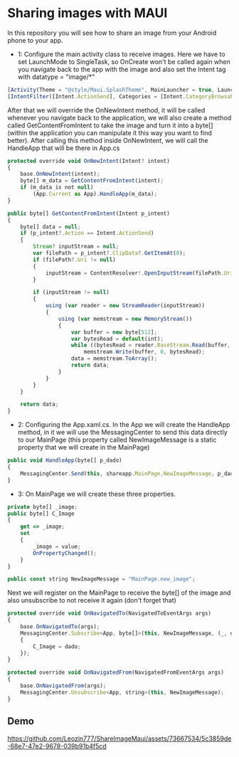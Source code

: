 # Sharing images with MAUI

In this repository you will see how to share an image from your Android phone to your app.

* 1: Configure the main activity class to receive images. Here we have to set LaunchMode to SingleTask, so OnCreate won't be called again when you navigate back to the app with the image and also set the Intent tag with datatype = "image/*"
```Javascript
[Activity(Theme = "@style/Maui.SplashTheme", MainLauncher = true, LaunchMode = LaunchMode.SingleTask, ConfigurationChanges = ConfigChanges.ScreenSize | ConfigChanges.Orientation | ConfigChanges.UiMode | ConfigChanges.ScreenLayout | ConfigChanges.SmallestScreenSize | ConfigChanges.Density)]
[IntentFilter([Intent.ActionSend], Categories = [Intent.CategoryBrowsable, Intent.CategoryDefault, Intent.ActionView], DataMimeType = "image/*")]
```
After that we will override the OnNewIntent method, it will be called whenever you navigate back to the application, we will also create a method called GetContentFromIntent to take the image and turn it into a byte[] (within the application you can manipulate it this way you want to find better). After calling this method inside OnNewIntent, we will call the HandleApp that will be there in App.cs
```Javascript
protected override void OnNewIntent(Intent? intent)
{
    base.OnNewIntent(intent);
    byte[] m_data = GetContentFromIntent(intent);
    if (m_data is not null)
        (App.Current as App).HandleApp(m_data);
}

public byte[] GetContentFromIntent(Intent p_intent)
{
    byte[] data = null;
    if (p_intent?.Action == Intent.ActionSend)
    {
        Stream? inputStream = null;
        var filePath = p_intent?.ClipData?.GetItemAt(0);
        if (filePath?.Uri != null)
        {
            inputStream = ContentResolver!.OpenInputStream(filePath.Uri)!;
        }

        if (inputStream != null)
        {
            using (var reader = new StreamReader(inputStream))
            {
                using (var memstream = new MemoryStream())
                {
                    var buffer = new byte[512];
                    var bytesRead = default(int);
                    while ((bytesRead = reader.BaseStream.Read(buffer, 0, buffer.Length)) > 0)
                        memstream.Write(buffer, 0, bytesRead);
                    data = memstream.ToArray();
                    return data;
                }
            }
        }
    }

    return data;
}
```
* 2: Configuring the App.xaml.cs. In the App we will create the HandleApp method, in it we will use the MessagingCenter to send this data directly to our MainPage (this property called NewImageMessage is a static property that we will create in the MainPage)
```Javascript
public void HandleApp(byte[] p_dado)
{
	MessagingCenter.Send(this, shareapp.MainPage.NewImageMessage, p_dado);
}
```

* 3: On MainPage we will create these three properties.
```Javascript
private byte[] _image;
public byte[] C_Image
{
	get => _image;
	set
	{
		_image = value;
		OnPropertyChanged();
	}
}

public const string NewImageMessage = "MainPage.new_image";
```
Next we will register on the MainPage to receive the byte[] of the image and also unsubscribe to not receive it again (don't forget that)
```Javascript
protected override void OnNavigatedTo(NavigatedToEventArgs args)
{
	base.OnNavigatedTo(args);
	MessagingCenter.Subscribe<App, byte[]>(this, NewImageMessage, (_, dado) =>
	{
		C_Image = dado;
    });
}

protected override void OnNavigatedFrom(NavigatedFromEventArgs args)
{
	base.OnNavigatedFrom(args);
	MessagingCenter.Unsubscribe<App, string>(this, NewImageMessage);
}
```

## Demo

https://github.com/Leozin777/ShareImageMaui/assets/73667534/5c3859de-68e7-47e2-9678-039b91b4f5cd
